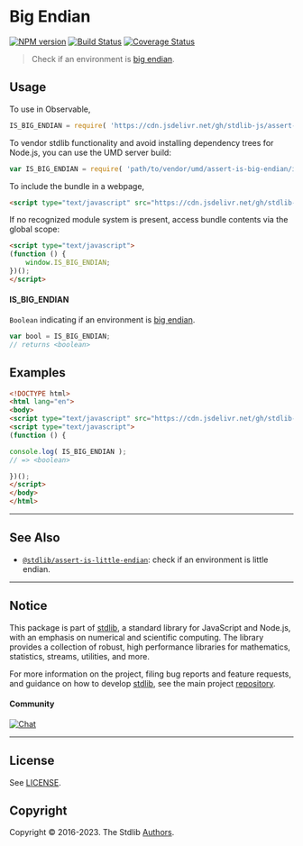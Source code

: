 <!--

@license Apache-2.0

Copyright (c) 2018 The Stdlib Authors.

Licensed under the Apache License, Version 2.0 (the "License");
you may not use this file except in compliance with the License.
You may obtain a copy of the License at

   http://www.apache.org/licenses/LICENSE-2.0

Unless required by applicable law or agreed to in writing, software
distributed under the License is distributed on an "AS IS" BASIS,
WITHOUT WARRANTIES OR CONDITIONS OF ANY KIND, either express or implied.
See the License for the specific language governing permissions and
limitations under the License.

-->

# Big Endian

[![NPM version][npm-image]][npm-url] [![Build Status][test-image]][test-url] [![Coverage Status][coverage-image]][coverage-url] <!-- [![dependencies][dependencies-image]][dependencies-url] -->

> Check if an environment is [big endian][endianness].



<section class="usage">

## Usage

To use in Observable,

```javascript
IS_BIG_ENDIAN = require( 'https://cdn.jsdelivr.net/gh/stdlib-js/assert-is-big-endian@umd/browser.js' )
```

To vendor stdlib functionality and avoid installing dependency trees for Node.js, you can use the UMD server build:

```javascript
var IS_BIG_ENDIAN = require( 'path/to/vendor/umd/assert-is-big-endian/index.js' )
```

To include the bundle in a webpage,

```html
<script type="text/javascript" src="https://cdn.jsdelivr.net/gh/stdlib-js/assert-is-big-endian@umd/browser.js"></script>
```

If no recognized module system is present, access bundle contents via the global scope:

```html
<script type="text/javascript">
(function () {
    window.IS_BIG_ENDIAN;
})();
</script>
```

#### IS_BIG_ENDIAN

`Boolean` indicating if an environment is [big endian][endianness].

```javascript
var bool = IS_BIG_ENDIAN;
// returns <boolean>
```

</section>

<!-- /.usage -->

<section class="examples">

## Examples

<!-- eslint no-undef: "error" -->

```html
<!DOCTYPE html>
<html lang="en">
<body>
<script type="text/javascript" src="https://cdn.jsdelivr.net/gh/stdlib-js/assert-is-big-endian@umd/browser.js"></script>
<script type="text/javascript">
(function () {

console.log( IS_BIG_ENDIAN );
// => <boolean>

})();
</script>
</body>
</html>
```

</section>

<!-- /.examples -->



<!-- Section for related `stdlib` packages. Do not manually edit this section, as it is automatically populated. -->

<section class="related">

* * *

## See Also

-   <span class="package-name">[`@stdlib/assert-is-little-endian`][@stdlib/assert/is-little-endian]</span><span class="delimiter">: </span><span class="description">check if an environment is little endian.</span>

</section>

<!-- /.related -->

<!-- Section for all links. Make sure to keep an empty line after the `section` element and another before the `/section` close. -->


<section class="main-repo" >

* * *

## Notice

This package is part of [stdlib][stdlib], a standard library for JavaScript and Node.js, with an emphasis on numerical and scientific computing. The library provides a collection of robust, high performance libraries for mathematics, statistics, streams, utilities, and more.

For more information on the project, filing bug reports and feature requests, and guidance on how to develop [stdlib][stdlib], see the main project [repository][stdlib].

#### Community

[![Chat][chat-image]][chat-url]

---

## License

See [LICENSE][stdlib-license].


## Copyright

Copyright &copy; 2016-2023. The Stdlib [Authors][stdlib-authors].

</section>

<!-- /.stdlib -->

<!-- Section for all links. Make sure to keep an empty line after the `section` element and another before the `/section` close. -->

<section class="links">

[npm-image]: http://img.shields.io/npm/v/@stdlib/assert-is-big-endian.svg
[npm-url]: https://npmjs.org/package/@stdlib/assert-is-big-endian

[test-image]: https://github.com/stdlib-js/assert-is-big-endian/actions/workflows/test.yml/badge.svg?branch=main
[test-url]: https://github.com/stdlib-js/assert-is-big-endian/actions/workflows/test.yml?query=branch:main

[coverage-image]: https://img.shields.io/codecov/c/github/stdlib-js/assert-is-big-endian/main.svg
[coverage-url]: https://codecov.io/github/stdlib-js/assert-is-big-endian?branch=main

<!--

[dependencies-image]: https://img.shields.io/david/stdlib-js/assert-is-big-endian.svg
[dependencies-url]: https://david-dm.org/stdlib-js/assert-is-big-endian/main

-->

[chat-image]: https://img.shields.io/gitter/room/stdlib-js/stdlib.svg
[chat-url]: https://gitter.im/stdlib-js/stdlib/

[stdlib]: https://github.com/stdlib-js/stdlib

[stdlib-authors]: https://github.com/stdlib-js/stdlib/graphs/contributors

[cli-section]: https://github.com/stdlib-js/assert-is-big-endian#cli
[cli-url]: https://github.com/stdlib-js/assert-is-big-endian/tree/cli
[@stdlib/assert-is-big-endian]: https://github.com/stdlib-js/assert-is-big-endian/tree/main

[umd]: https://github.com/umdjs/umd
[es-module]: https://developer.mozilla.org/en-US/docs/Web/JavaScript/Guide/Modules

[deno-url]: https://github.com/stdlib-js/assert-is-big-endian/tree/deno
[umd-url]: https://github.com/stdlib-js/assert-is-big-endian/tree/umd
[esm-url]: https://github.com/stdlib-js/assert-is-big-endian/tree/esm
[branches-url]: https://github.com/stdlib-js/assert-is-big-endian/blob/main/branches.md

[stdlib-license]: https://raw.githubusercontent.com/stdlib-js/assert-is-big-endian/main/LICENSE

[endianness]: https://en.wikipedia.org/wiki/Endianness

<!-- <related-links> -->

[@stdlib/assert/is-little-endian]: https://github.com/stdlib-js/assert-is-little-endian/tree/umd

<!-- </related-links> -->

</section>

<!-- /.links -->
